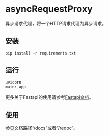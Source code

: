 # asyncRequestProxy

异步请求代理，将一个HTTP请求代理为异步请求。

## 安装

```shell
pip install -r requirements.txt
```

## 运行

```python
uvicorn
main: app
```

更多关于Fastapi的使用请参考[Fastapi文档](https://fastapi.tiangolo.com/zh/)。

## 使用

参见文档路径“/docs”或者“/redoc”。